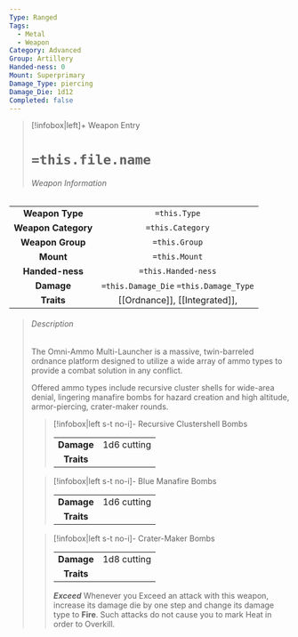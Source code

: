 ```yaml
---
Type: Ranged
Tags:
  - Metal
  - Weapon
Category: Advanced
Group: Artillery
Handed-ness: 0
Mount: Superprimary
Damage_Type: piercing
Damage_Die: 1d12
Completed: false
---
```

> [!infobox|left]+ Weapon Entry
> # `=this.file.name`
> ###### Weapon Information
|                     |                                        |
|:-------------------:|:--------------------------------------:|
|   **Weapon Type**   |              `=this.Type`              |
| **Weapon Category** |            `=this.Category`            |
|  **Weapon Group**   |             `=this.Group`              |
|      **Mount**      |             `=this.Mount`              |
|   **Handed-ness**   |          `=this.Handed-ness`           |
|     **Damage**      | `=this.Damage_Die` `=this.Damage_Type` |
|     **Traits**      |      [[Ordnance]], [[Integrated]],                                  |
> ###### *Description*
> The Omni-Ammo Multi-Launcher is a massive, twin-barreled ordnance platform designed to utilize a wide array of ammo types to provide a combat solution in any conflict. 
> 
> Offered ammo types include recursive cluster shells for wide-area denial, lingering manafire bombs for hazard creation and  high altitude, armor-piercing, crater-maker rounds. 
> 
>>[!infobox|left s-t no-i]- Recursive Clustershell Bombs
>>
>>|                 |     |
>>|:---------------:|:---:|
>>|   **Damage**    | 1d6 cutting    |
>>|   **Traits**    | |
>>
>
>>[!infobox|left s-t no-i]- Blue Manafire Bombs
>> 
>>|                 |     |
>>|:---------------:|:---:|
>>|   **Damage**    | 1d6 cutting    |
>>|   **Traits**    | |
>
>>[!infobox|left s-t no-i]- Crater-Maker Bombs
>>
>>|                 |     |
>>|:---------------:|:---:|
>>|   **Damage**    | 1d8 cutting    |
>>|   **Traits**    |  |
>> ***Exceed*** Whenever you Exceed an attack with this weapon, increase its damage die by one step and change its damage type to **Fire**. Such attacks do not cause you to mark Heat in order to Overkill. 